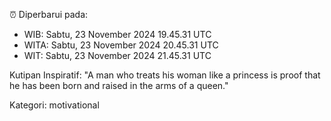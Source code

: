 ⏰ Diperbarui pada:
- WIB: Sabtu, 23 November 2024 19.45.31 UTC
- WITA: Sabtu, 23 November 2024 20.45.31 UTC
- WIT: Sabtu, 23 November 2024 21.45.31 UTC

Kutipan Inspiratif:
"A man who treats his woman like a princess is proof that he has been born and raised in the arms of a queen."


Kategori: motivational

